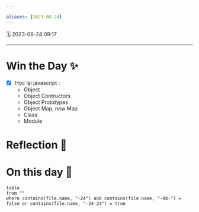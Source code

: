 ```yaml
---

aliases: [2023-08-24]
---
```


🗓  2023-08-24 09:17

___

# Win the Day ✨
- [x] Học lại javascript : 
	- Object
	- Object Contructors
	- Object Prototypes
	- Object Map, new Map
	- Class
	- Module
# Reflection 💬

# On this day 🧠

```dataview
table
from ""
where contains(file.name, "-24") and contains(file.name, "-08-") = false or contains(file.name, "-24-24") = true
```